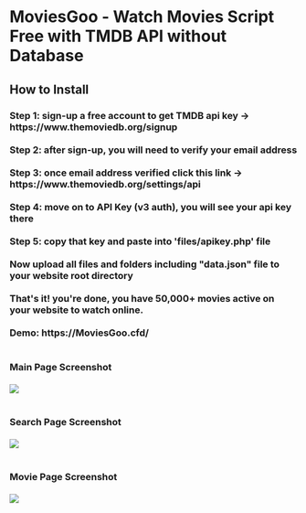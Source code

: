 <h1>MoviesGoo - Watch Movies Script Free with TMDB API without Database</h1>

<h2>How to Install</h2>

<h3>Step 1: sign-up a free account to get TMDB api key -> https://www.themoviedb.org/signup
<br><br>
Step 2: after sign-up, you will need to verify your email address
<br><br>
Step 3: once email address verified click this link -> https://www.themoviedb.org/settings/api
<br><br>
Step 4: move on to API Key (v3 auth), you will see your api key there
<br><br>
Step 5: copy that key and paste into 'files/apikey.php' file 
<br><br>
Now upload all files and folders including "data.json" file to your website root directory
<br><br>
That's it! you're done, you have 50,000+ movies active on your website to watch online.
<br><br>
Demo: https://MoviesGoo.cfd/
<br><br><br>
Main Page Screenshot<br><br>
<img src="https://raw.githubusercontent.com/sizzlingkenny/MoviesGoo-movie-script-php/main/img/MoviesGoo-main.png">
<br><br><br>
Search Page Screenshot<br><br>
<img src="https://raw.githubusercontent.com/sizzlingkenny/MoviesGoo-movie-script-php/main/img/MoviesGoo-srch.png">
<br><br><br>
Movie Page Screenshot<br><br>
<img src="https://raw.githubusercontent.com/sizzlingkenny/MoviesGoo-movie-script-php/main/img/MoviesGoo-movie.png">
</h3>
